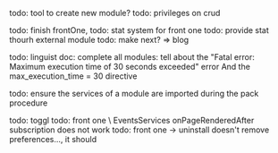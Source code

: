 todo: tool to create new module?
todo: privileges on crud


todo: finish frontOne,
todo: stat system for front one
todo: provide stat thourh external module
todo: make next? => blog



todo: linguist doc: complete all modules: tell about the "Fatal error: Maximum execution time of 30 seconds exceeded" error
And the max_execution_time = 30 directive


todo: ensure the services of a module are imported during the pack procedure

todo: toggl
todo: front one \ EventsServices onPageRenderedAfter subscription does not work
todo: front one -> uninstall doesn't remove preferences..., it should